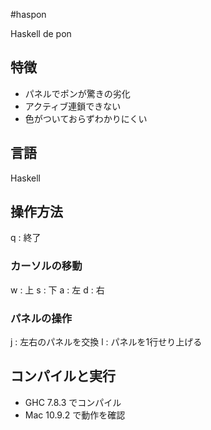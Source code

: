 #haspon

Haskell de pon

## 特徴
* パネルでポンが驚きの劣化
* アクティブ連鎖できない
* 色がついておらずわかりにくい

## 言語
Haskell

## 操作方法

q : 終了

### カーソルの移動
w : 上
s : 下
a : 左
d : 右

### パネルの操作
j : 左右のパネルを交換
l : パネルを1行せり上げる

## コンパイルと実行
* GHC 7.8.3 でコンパイル
* Mac 10.9.2 で動作を確認
